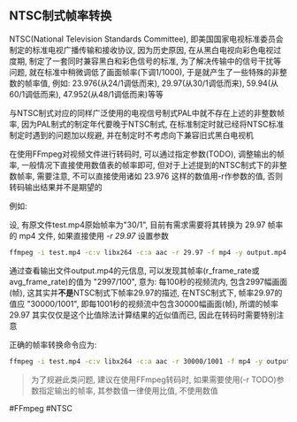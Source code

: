 ## NTSC制式帧率转换

NTSC(National Television Standards Committee), 即美国国家电视标准委员会制定的标准电视广播传输和接收协议, 因为历史原因, 在从黑白电视向彩色电视过度期, 制定了一套同时兼容黑白和彩色信号的标准, 为了解决传输中的信号干扰等问题, 就在标准中稍微调低了画面帧率(下调1/1000), 于是就产生了一些特殊的非整数的帧率值, 例如: 23.976(从24/1调低而来), 29.97(从30/1调低而来), 59.94(从60/1调低而来), 47.952(从48/1调低而来)等等

与NTSC制式对应的同样广泛使用的电视信号制式PAL中就不存在上述的非整数帧率, 因为PAL制式的制定年代要晚于NTSC制式, 在标准制定时就已经将NTSC标准制定时遇到的问题加以规避, 并在制定时不考虑向下兼容旧式黑白电视机  

在使用FFmpeg对视频文件进行转码时, 可以通过指定参数(TODO), 调整输出的帧率, 一般情况下直接使用数值表的帧率即可, 但对于上述提到的NTSC制式下的非整数帧率, 需要注意, 不可以直接使用诸如 23.976 这样的数值用-r作参数的值, 否则转码输出结果并不是期望的

例如:

设, 有原文件test.mp4原始帧率为"30/1", 目前有需求需要将其转换为 29.97 帧率的 mp4 文件, 如果直接使用 *-r 29.97* 设置参数

```bash
ffmpeg -i test.mp4 -c:v libx264 -c:a aac -r 29.97 -f mp4 -y output.mp4
```

通过查看输出文件output.mp4的元信息, 可以发现其帧率(r_frame_rate或avg_frame_rate)的值为 "2997/100", 意为: 每100秒的视频流内, 包含2997幅画面(帧), 这其实并**不是**NTSC制式下帧率29.97的描述, 在NTSC制式下, 帧率29.97的值应 "30000/1001", 即每1001秒的视频流中包含30000幅画面(帧), 所谓的帧率 29.97 其实仅仅是这个比值除法计算结果的近似值而已, 因此在转码时需要特别注意

正确的帧率转换命令应为:
```bash
ffmpeg -i test.mp4 -c:v libx264 -c:a aac -r 30000/1001 -f mp4 -y output.mp4
```

> 为了规避此类问题, 建议在使用FFmpeg转码时, 如果需要使用(-r TODO)参数指定输出的帧率, 其参数值一律使用比值, 不使用数值

#FFmpeg #NTSC